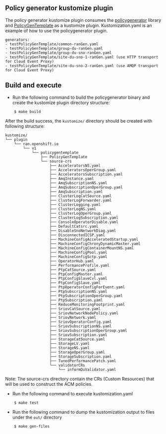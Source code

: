 ## Policy generator kustomize plugin

The policy generator kustomize plugin consumes the [policygenerator](https://github.com/openshift-kni/cnf-features-deploy/blob/master/ztp/policygenerator) library and [PolicyGenTemplate](https://github.com/openshift-kni/cnf-features-deploy/blob/master/ztp/ran-crd/policy-gen-template-crd.yaml) as a kustomize plugin. Kustomization.yaml is an example of how to use the policygenerator plugin.
```
generators:
- testPolicyGenTemplate/common-ranGen.yaml
- testPolicyGenTemplate/group-du-ranGen.yaml
- testPolicyGenTemplate/group-du-sno-ranGen.yaml
- testPolicyGenTemplate/site-du-sno-1-ranGen.yaml (use HTTP transport for Cloud Event Proxy)
- testPolicyGenTemplate/site-du-sno-2-ranGen.yaml (use AMQP transport for Cloud Event Proxy)
```


## Build and execute
- Run the following command to build the policygenerator binary and create the kustomize plugin directory structure:
```
    $ make build
```

After the build success, the `kustomize/` directory should be created with following structure:

```
kustomize/
└── plugin
    └── ran.openshift.io
        └── v1
            └── policygentemplate
                ├── PolicyGenTemplate
                └── source-crs
                    ├── AcceleratorsNS.yaml
                    ├── AcceleratorsOperGroup.yaml
                    ├── AcceleratorsSubscription.yaml
                    ├── AmqInstance.yaml
                    ├── AmqSubscriptionNS.yaml
                    ├── AmqSubscriptionOperGroup.yaml
                    ├── AmqSubscription.yaml
                    ├── ClusterLogCatSource.yaml
                    ├── ClusterLogForwarder.yaml
                    ├── ClusterLogging.yaml
                    ├── ClusterLogNS.yaml
                    ├── ClusterLogOperGroup.yaml
                    ├── ClusterLogSubscription.yaml
                    ├── ConsoleOperatorDisable.yaml
                    ├── DefaultCatsrc.yaml
                    ├── DisableSnoNetworkDiag.yaml
                    ├── DisconnectedICSP.yaml
                    ├── MachineConfigAcceleratedStartup.yaml
                    ├── MachineConfigChronyDynamicMaster.yaml
                    ├── MachineConfigContainerMountNS.yaml
                    ├── MachineConfigPool.yaml
                    ├── MachineConfigSctp.yaml
                    ├── OperatorHub.yaml
                    ├── PerformanceProfile.yaml
                    ├── PtpCatSource.yaml
                    ├── PtpConfigMaster.yaml
                    ├── PtpConfigSlaveCvl.yaml
                    ├── PtpConfigSlave.yaml
                    ├── PtpOperatorConfigForEvent.yaml
                    ├── PtpSubscriptionNS.yaml
                    ├── PtpSubscriptionOperGroup.yaml
                    ├── PtpSubscription.yaml
                    ├── ReduceMonitoringFootprint.yaml
                    ├── SriovCatSource.yaml
                    ├── SriovNetworkNodePolicy.yaml
                    ├── SriovNetwork.yaml
                    ├── SriovOperatorConfig.yaml
                    ├── SriovSubscriptionNS.yaml
                    ├── SriovSubscriptionOperGroup.yaml
                    ├── SriovSubscription.yaml
                    ├── StorageCatSource.yaml
                    ├── StorageLV.yaml
                    ├── StorageNS.yaml
                    ├── StorageOperGroup.yaml
                    ├── StorageSubscription.yaml
                    ├── TunedPerformancePatch.yaml
                    └── validatorCRs
                        └── informDuValidator.yaml
```

Note: The source-crs directory contain the CRs (Custom Resources) that will be used to construct the ACM policies.

- Run the following command to execute kustomization.yaml
```
    $ make test
```

- Run the following command to dump the kustomization output to files under the `out/` directory
```
    $ make gen-files
```

